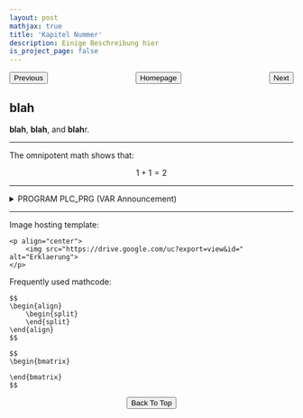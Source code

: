 ```yaml
---
layout: post
mathjax: true
title: 'Kapitel Nummer'
description: Einige Beschreibung hier
is_project_page: false
---
```



<p style="text-align:center;">
<button type="button" onclick="window.location.href='index.html';">Homepage</button>
<span style="float:left;"><button type="button" onclick="window.location.href='übung05_parkingStation.html';">Previous</button></span>
<span style="float:right;"><button type="button" onclick="alert('This is the last exercise!')">Next</button></span>
</p>

## blah
**blah**, **blah**, and **blah**r.

***
The omnipotent math shows that:

$$
1+1 = 2
$$

***

<details>
    <summary>PROGRAM PLC_PRG (VAR Announcement)</summary>
    
```
aaaa
```

</details>

***

Image hosting template:

```
<p align="center">
    <img src="https://drive.google.com/uc?export=view&id=" alt="Erklaerung">
</p>
```

Frequently used mathcode:
```
$$
\begin{align}
    \begin{split}
    \end{split}
\end{align}
$$

$$
\begin{bmatrix}
       
\end{bmatrix}
$$

```

<p style="text-align:center;">
<button type="button" onclick="window.location.href='#top';">Back To Top</button>
<p>
